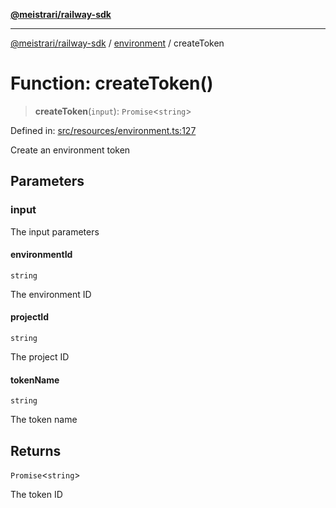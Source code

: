 [**@meistrari/railway-sdk**](../../README.md)

***

[@meistrari/railway-sdk](../../README.md) / [environment](../README.md) / createToken

# Function: createToken()

> **createToken**(`input`): `Promise`\<`string`\>

Defined in: [src/resources/environment.ts:127](https://github.com/meistrari/railway-sdk/blob/50c12a64efaa7c3e3b78d9501e1fcf2fb3093eed/src/resources/environment.ts#L127)

Create an environment token

## Parameters

### input

The input parameters

#### environmentId

`string`

The environment ID

#### projectId

`string`

The project ID

#### tokenName

`string`

The token name

## Returns

`Promise`\<`string`\>

The token ID
